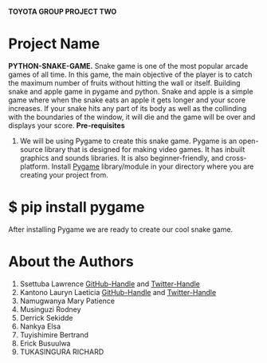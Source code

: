 **TOYOTA GROUP PROJECT TWO**
# Project Name 
**PYTHON-SNAKE-GAME.** 
Snake game is one of the most popular arcade games of all time. In this game, the main objective of the player is to catch the maximum number of fruits without hitting the wall or itself. Building snake and apple game in pygame and python.
Snake and apple is a simple game where when the snake eats an apple it gets longer and your score increases. If your snake hits any part of its body as well as the collinding with the boundaries of the window, it will die and the game will be over and displays your score.
**Pre-requisites**
1. We will be using Pygame to create this snake game. Pygame is an open-source library that is designed for making video games. It has inbuilt graphics and sounds libraries. It is also beginner-friendly, and cross-platform. 
Install [Pygame](https://www.pygame.org) library/module in your directory where you are creating your project from.
# $ pip install pygame
After installing Pygame we are ready to create our cool snake game.



# About the Authors
1. Ssettuba Lawrence [GitHub-Handle](https://www.github.com/nanostarlee) and [Twitter-Handle](https://www.twittercom/nanostarlee)
2. Kantono Lauryn Laeticia  [GitHub-Handle](https://www.github.com/Laurynnnn) and [Twitter-Handle](https://twitter.com/laurynlela26)
3. Namugwanya Mary Patience
4. Musinguzi Rodney
5. Derrick Sekidde
6. Nankya Elsa
7. Tuyishimire Bertrand
8. Erick Busuulwa
9. TUKASINGURA RICHARD

